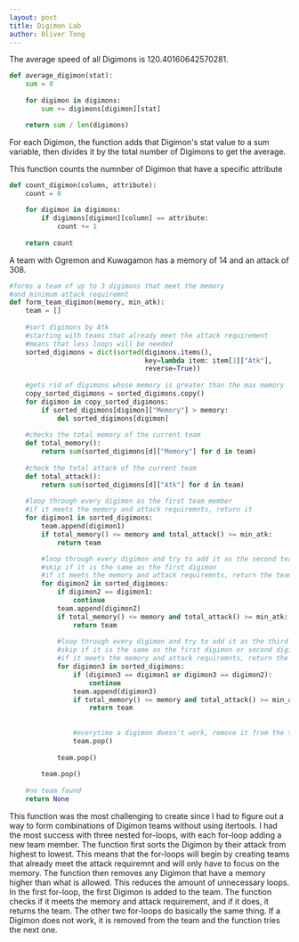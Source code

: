 ```yaml
---
layout: post
title: Digimon Lab
author: Oliver Tong
---
```


The average speed of all Digimons is 120.40160642570281.
```python
def average_digimon(stat):
    sum = 0
  
    for digimon in digimons:
        sum += digimons[digimon][stat]

    return sum / len(digimons)
```
For each Digimon, the function adds that Digimon's stat value to a sum variable, then divides it by the total number of Digimons to get the average.


This function counts the numnber of Digimon that have a specific attribute
```python
def count_digimon(column, attribute):
    count = 0
    
    for digimon in digimons:
        if digimons[digimon][column] == attribute:
            count += 1
            
    return count
```


A team with Ogremon and Kuwagamon has a memory of 14 and an attack of 308.
```python
#forms a team of up to 3 digimons that meet the memory 
#and minimum attack requiremnt
def form_team_digimon(memory, min_atk):
    team = []
    
    #sort digimons by Atk
    #starting with teams that already meet the attack requirement
    #means that less loops will be needed
    sorted_digimons = dict(sorted(digimons.items(), 
                                  key=lambda item: item[1]["Atk"], 
                                  reverse=True))
    
    #gets rid of digimons whose memory is greater than the max memory 
    copy_sorted_digimons = sorted_digimons.copy()
    for digimon in copy_sorted_digimons:
        if sorted_digimons[digimon]["Memory"] > memory:
            del sorted_digimons[digimon]
            
    #checks the total memory of the current team
    def total_memory():        
        return sum(sorted_digimons[d]["Memory"] for d in team)
        
    #check the total attack of the current team
    def total_attack():
        return sum(sorted_digimons[d]["Atk"] for d in team)
    
    #loop through every digimon as the first team member
    #if it meets the memory and attack requiremnts, return it
    for digimon1 in sorted_digimons:        
        team.append(digimon1)
        if total_memory() <= memory and total_attack() >= min_atk:
            return team

        #loop through every digimon and try to add it as the second team member
        #skip if it is the same as the first digimon
        #if it meets the memory and attack requiremnts, return the team
        for digimon2 in sorted_digimons:
            if digimon2 == digimon1:
                continue
            team.append(digimon2)
            if total_memory() <= memory and total_attack() >= min_atk:
                return team
            
            #loop through every digimon and try to add it as the third team member
            #skip if it is the same as the first digimon or second digimon
            #if it meets the memory and attack requiremnts, return the team
            for digimon3 in sorted_digimons:
                if (digimon3 == digimon1 or digimon3 == digimon2):
                    continue
                team.append(digimon3)
                if total_memory() <= memory and total_attack() >= min_atk:
                    return team
                
                
                #everytime a digimon doesn't work, remove it from the team
                team.pop()  
                  
            team.pop()
            
        team.pop()
        
    #no team found
    return None
```
This function was the most challenging to create since I had to figure out a way to form combinations of Digimon teams without using itertools. I had the most success with three nested for-loops, with each for-loop adding a new team member. The function first sorts the Digimon by their attack from highest to lowest. This means that the for-loops will begin by creating teams that already meet the attack requiremnt and will only have to focus on the memory. The function then removes any Digimon that have a memory higher than what is allowed. This reduces the amount of unnecessary loops. In the first for-loop, the first Digimon is added to the team. The function checks if it meets the memory and attack requirement, and if it does, it returns the team. The other two for-loops do basically the same thing. If a Digimon does not work, it is removed from the team and the function tries the next one.

 

